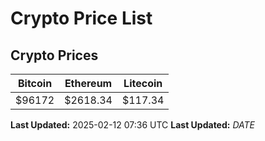 # Crypto Price List

## Crypto Prices
| Bitcoin | Ethereum | Litecoin |
| ------- | -------- | -------- |
| $96172 | $2618.34 | $117.34 |
**Last Updated:** 2025-02-12 07:36 UTC
**Last Updated:** $DATE$
